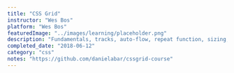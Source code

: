 ```yaml
---
title: "CSS Grid"
instructor: "Wes Bos"
platform: "Wes Bos"
featuredImage: "../images/learning/placeholder.png"
description: "Fundamentals, tracks, auto-flow, repeat function, sizing, placing, auto-fit, auto-fill, minmax responsive, template areas, auto-flow, alignment, ordering, layout."
completed_date: "2018-06-12"
category: "css"
notes: "https://github.com/danielabar/cssgrid-course"
---
```

